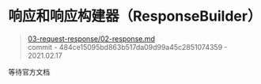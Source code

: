 # 响应和响应构建器（ResponseBuilder）

> [03-request-response/02-response.md](https://github.com/http-rs/tide-book/blob/main/src/03-request-response/02-response.md)
> <br />
> commit - 484ce15095bd863b517da09d99a45c2851074359 - 2021.02.17

等待官方文档
